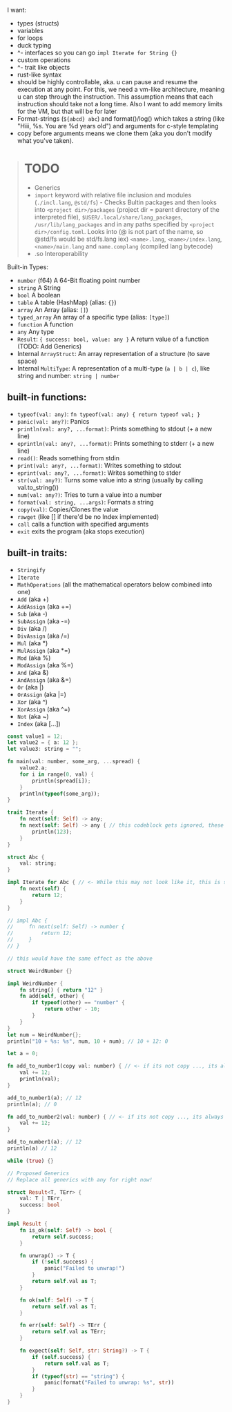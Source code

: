 I want:

- types (structs)
- variables
- for loops
- duck typing
- ^- interfaces so you can go `impl Iterate for String {}`
- custom operations
- ^- trait like objects
- rust-like syntax
- should be highly controllable, aka. u can pause and resume the execution at any point. For this, we need a vm-like architecture, meaning u can step through the instruction. This assumption means that each instruction should take not a long time. Also I want to add memory limits for the VM, but that will be for later
- Format-strings (`${abcd} abc`) and format()/log() which takes a string (like "Hiii, %s. You are %d years old") and arguments for c-style templating
- copy before arguments means we clone them (aka you don't modify what you've taken).


> # TODO
> - Generics
> - `import` keyword with relative file inclusion and modules (`./incl.lang`, `@std/fs`) - Checks Bultin packages and then looks into `<project dir>/packages` (project dir = parent directory of the interpreted file), `$USER/.local/share/lang_packages`, `/usr/lib/lang_packages` and in any paths specified by `<project dir>/config.toml`. Looks into (@ is not part of the name, so @std/fs would be std/fs.lang iex) `<name>.lang`, `<name>/index.lang`, `<name>/main.lang` and `name.complang` (compiled lang bytecode)
> - .so Interoperability


Built-in Types:
- `number` (f64) A 64-Bit floating point number
- `string` A String
- `bool` A boolean
- `table` A table (HashMap) (alias: `{}`)
- `array` An Array (alias: `[]`)
- `typed_array` An array of a specific type (alias: `[type]`)
- `function` A function
- `any` Any type
- `Result`: `{ success: bool, value: any }` A return value of a function (TODO: Add Generics)
- Internal `ArrayStruct`: An array representation of a structure (to save space)
- Internal `MultiType`: A representation of a multi-type (`a | b | c`), like string and number: `string | number`

## built-in functions:
- `typeof(val: any)`: `fn typeof(val: any) { return typeof val; }`
- `panic(val: any?)`: Panics
- `println(val: any?, ...format)`: Prints something to stdout (+ a new line)
- `eprintln(val: any?, ...format)`: Prints something to stderr (+ a new line)
- `read()`: Reads something from stdin
- `print(val: any?, ...format)`: Writes something to stdout
- `eprint(val: any?, ...format)`: Writes something to stder
- `str(val: any?)`: Turns some value into a string (usually by calling val.to_string())
- `num(val: any?)`: Tries to turn a value into a number
- `format(val: string, ...args)`: Formats a string
- `copy(val)`: Copies/Clones the value
- `rawget` (like [] if there'd be no Index implemented)
- `call` calls a function with specified arguments
- `exit` exits the program (aka stops execution)

## built-in traits:
- `Stringify`
- `Iterate`
- `MathOperations` (all the mathematical operators below combined into one)
- `Add` (aka +)
- `AddAssign` (aka +=)
- `Sub` (aka -)
- `SubAssign` (aka -=)
- `Div` (aka /)
- `DivAssign` (aka /=)
- `Mul` (aka *)
- `MulAssign` (aka *=)
- `Mod` (aka %)
- `ModAssign` (aka %=)
- `And` (aka &)
- `AndAssign` (aka &=)
- `Or` (aka |)
- `OrAssign` (aka |=)
- `Xor` (aka ^)
- `XorAssign` (aka ^=)
- `Not` (aka ~)
- `Index` (aka [...])

```rs
const value1 = 12;
let value2 = { a: 12 };
let value3: string = "";

fn main(val: number, some_arg, ...spread) {
    value2.a;
    for i in range(0, val) {
        println(spread[i]);
    }
    println(typeof(some_arg));
}

trait Iterate {
    fn next(self: Self) -> any;
    fn next(self: Self) -> any { // this codeblock gets ignored, these 2 do functionally the same thing, this would throw an error due to redefinition of Iterate::next()!
        println(123);
    }
}

struct Abc {
    val: string;
}

impl Iterate for Abc { // <- While this may not look like it, this is still ducktyping. impl Iterate for Abc just hints at the compiler what im trying to do, so that the compiler itself can throw an error if too many or too little functions are implemented or if the function arguments and returns and the ones of the trait don't match.
    fn next(self) {
        return 12;
    }
}

// impl Abc {
//     fn next(self: Self) -> number {
//         return 12;
//     }
// }

// this would have the same effect as the above

struct WeirdNumber {}

impl WeirdNumber {
    fn string() { return "12" }
    fn add(self, other) {
        if typeof(other) == "number" {
            return other - 10;
        }
    }
}
let num = WeirdNumber{};
println("10 + %s: %s", num, 10 + num); // 10 + 12: 0

let a = 0;

fn add_to_number1(copy val: number) { // <- if its not copy ..., its always implicitly &int, aka &i32
    val += 12;
    println(val);
}

add_to_number1(a); // 12
println(a); // 0

fn add_to_number2(val: number) { // <- if its not copy ..., its always implicitly &int, aka &i32
    val += 12;
}

add_to_number1(a); // 12
println(a) // 12

while (true) {}

// Proposed Generics
// Replace all generics with any for right now!

struct Result<T, TErr> {
    val: T | TErr,
    success: bool
}

impl Result {
    fn is_ok(self: Self) -> bool {
        return self.success;
    }

    fn unwrap() -> T {
        if (!self.success) {
            panic("Failed to unwrap!")
        }
        return self.val as T;
    }

    fn ok(self: Self) -> T {
        return self.val as T;
    }

    fn err(self: Self) -> TErr {
        return self.val as TErr;
    }

    fn expect(self: Self, str: String?) -> T {
        if (self.success) {
            return self.val as T;
        }
        if (typeof(str) == "string") {
            panic(format("Failed to unwrap: %s", str))
        }
    }
}
```